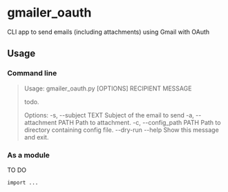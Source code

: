 # gmailer_oauth
CLI app to send emails (including attachments) using Gmail with OAuth

## Usage
### Command line

>Usage: gmailer_oauth.py [OPTIONS] RECIPIENT MESSAGE
>
>  todo.
>
>Options:
>  -s, --subject TEXT      Subject of the email to send
>  -a, --attachment PATH   Path to attachment.
>  -c, --config_path PATH  Path to directory containing config file.
>  --dry-run
>  --help                  Show this message and exit.

### As a module
TO DO
```
import ...
```
